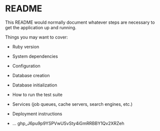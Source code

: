 # README

This README would normally document whatever steps are necessary to get the
application up and running.

Things you may want to cover:

* Ruby version

* System dependencies

* Configuration

* Database creation

* Database initialization

* How to run the test suite

* Services (job queues, cache servers, search engines, etc.)

* Deployment instructions

* ... 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
